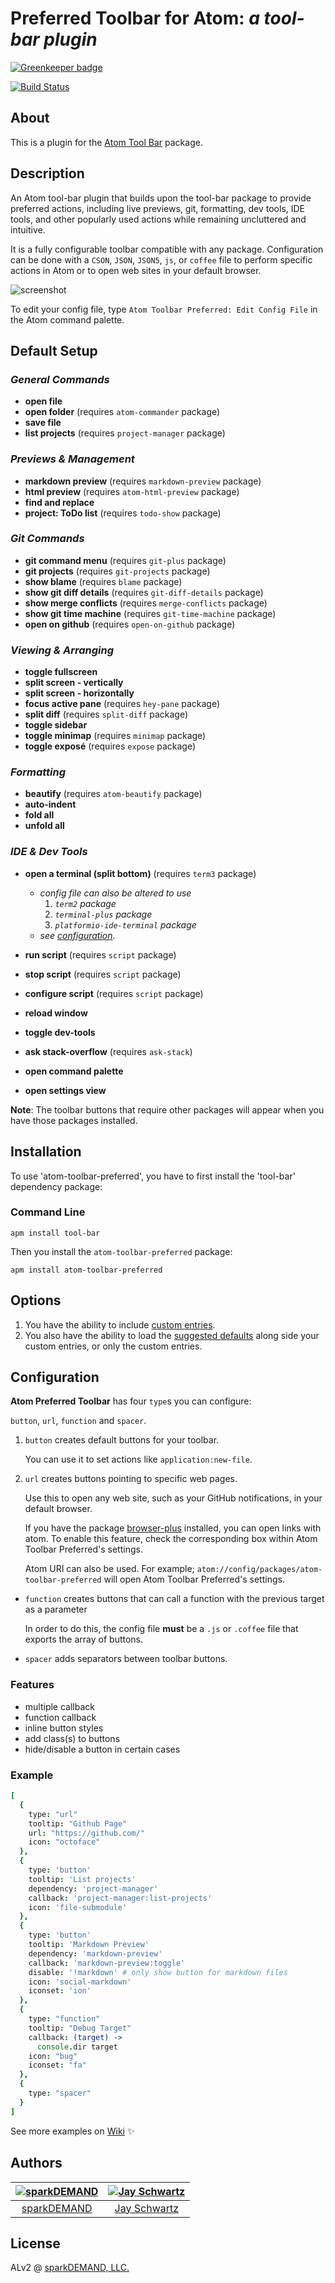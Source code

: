 # Preferred Toolbar for Atom: _a tool-bar plugin_

[![Greenkeeper badge](https://badges.greenkeeper.io/sparkDEMAND/atom-toolbar-preferred.svg)](https://greenkeeper.io/)

[![Build Status](https://travis-ci.org/sparkDEMAND/atom-toolbar-preferred.svg?branch=master)](https://travis-ci.org/sparkDEMAND/atom-toolbar-preferred)

## About

This is a plugin for
the [Atom Tool Bar](https://atom.io/packages/tool-bar) package.

## Description

An Atom tool-bar plugin that builds upon the tool-bar package to provide preferred actions, including live previews, git, formatting, dev tools, IDE tools, and other popularly used actions while remaining uncluttered and intuitive.

It is a fully configurable toolbar compatible with any package. Configuration can be done with a `CSON`, `JSON`, `JSON5`, `js`, or `coffee` file
to perform specific actions in Atom or to open web sites in your default browser.

![screenshot](https://raw.githubusercontent.com/sparkDEMAND/atom-toolbar-preferred/master/screenshot_cson.png)

To edit your config file,
type `Atom Toolbar Preferred: Edit Config File` in the Atom command palette.

## Default Setup

### _**General Commands**_

-   **open file**
-   **open folder** (requires `atom-commander` package)
-   **save file**
-   **list projects** (requires `project-manager` package)

### _**Previews & Management**_

-   **markdown preview** (requires `markdown-preview` package)
-   **html preview** (requires `atom-html-preview` package)
-   **find and replace**
-   **project: ToDo list** (requires `todo-show` package)

### _**Git Commands**_

-   **git command menu** (requires `git-plus` package)
-   **git projects** (requires `git-projects` package)
-   **show blame** (requires `blame` package)
-   **show git diff details** (requires `git-diff-details` package)
-   **show merge conflicts** (requires `merge-conflicts` package)
-   **show git time machine** (requires `git-time-machine` package)
-   **open on github** (requires `open-on-github` package)

### _**Viewing & Arranging**_

-   **toggle fullscreen**
-   **split screen - vertically**
-   **split screen - horizontally**
-   **focus active pane** (requires `hey-pane` package)
-   **split diff** (requires `split-diff` package)
-   **toggle sidebar**
-   **toggle minimap** (requires `minimap` package)
-   **toggle exposé** (requires `expose` package)

### _**Formatting**_

-   **beautify** (requires `atom-beautify` package)
-   **auto-indent**
-   **fold all**
-   **unfold all**

### _**IDE & Dev Tools**_

-   **open a terminal (split bottom)** (requires `term3` package)
    -   _config file can also be altered to use_
        1.  _`term2` package_
        2.  _`terminal-plus` package_
        3.  _`platformio-ide-terminal` package_
    -   _see [configuration](https://github.com/sparkDEMAND/atom-toolbar-preferred#configuration)._
-   **run script** (requires `script` package)
-   **stop script** (requires `script` package)
-   **configure script** (requires `script` package)


-   **reload window**
-   **toggle dev-tools**
-   **ask stack-overflow** (requires `ask-stack`)


-   **open command palette**
-   **open settings view**

**Note**: The toolbar buttons that require other packages will appear when you have those packages installed.

## Installation

To use 'atom-toolbar-preferred', you have to first install the 'tool-bar' dependency package:

### Command Line

```
apm install tool-bar
```

Then you install the `atom-toolbar-preferred` package:

```
apm install atom-toolbar-preferred
```

## Options

1.  You have the ability to include [custom entries](https://github.com/sparkDEMAND/atom-toolbar-preferred#configuration).
2.  You also have the ability to load the [suggested defaults](https://github.com/sparkDEMAND/atom-toolbar-preferred#default-setup) along side your custom entries, or only the custom entries.

## Configuration

**Atom Preferred Toolbar** has four `type`s you can configure:

`button`, `url`, `function` and `spacer`.

1.  `button` creates default buttons for your toolbar.

     You can use it to set actions like `application:new-file`.

2.  `url` creates buttons pointing to specific web pages.

    Use this to open any web site, such as your GitHub notifications, in your default browser.

    If you have the package [browser-plus](https://atom.io/packages/browser-plus)
    installed, you can open links with atom. To enable this feature, check the corresponding box within Atom Toolbar Preferred's settings.

    Atom URI can also be used. For example; `atom://config/packages/atom-toolbar-preferred` will open Atom Toolbar Preferred's settings.

-   `function` creates buttons that can call a function with the previous target as a parameter

    In order to do this, the config file **must** be a `.js` or `.coffee` file that exports the array of buttons.

-   `spacer` adds separators between toolbar buttons.

### Features
-   multiple callback
-   function callback
-   inline button styles
-   add class(s) to buttons
-   hide/disable a button in certain cases

### Example

```coffeescript
[
  {
    type: "url"
    tooltip: "Github Page"
    url: "https://github.com/"
    icon: "octoface"
  },
  {
    type: 'button'
    tooltip: 'List projects'
    dependency: 'project-manager'
    callback: 'project-manager:list-projects'
    icon: 'file-submodule'
  },
  {
    type: 'button'
    tooltip: 'Markdown Preview'
    dependency: 'markdown-preview'
    callback: 'markdown-preview:toggle'
    disable: '!markdown' # only show button for markdown files
    icon: 'social-markdown'
    iconset: 'ion'
  },
  {
    type: "function"
    tooltip: "Debug Target"
    callback: (target) ->
      console.dir target
    icon: "bug"
    iconset: "fa"
  },
  {
    type: "spacer"
  }
]
```

See more examples on [Wiki](https://github.com/sparkDEMAND/atom-toolbar-preferred/wiki) ✨

## Authors

| [![sparkDEMAND][sparkDEMAND avatar]](https://github.com/sparkDEMAND) | [![Jay Schwartz][jschwrtz avatar]](https://github.com/jschwrtz) |
| :-----------------------------------------------------------: | :-----------------------------------------------------------------: |
| [sparkDEMAND](https://github.com/sparkDEMAND)                     | [Jay Schwartz](https://github.com/jschwrtz)                   |

## License

ALv2 @ [sparkDEMAND, LLC.](https://github.com/sparkDEMAND/)


[sparkDEMAND avatar]: https://avatars3.githubusercontent.com/u/30666313?s=400&u=345e76d27c1be4d8035bb23cd2db75e80acf6b9f&v=4
[jschwrtz avatar]: https://avatars3.githubusercontent.com/u/26683765?s=400&u=8f2394929ce8d484e04b36527e1351797e029fc6&v=4
